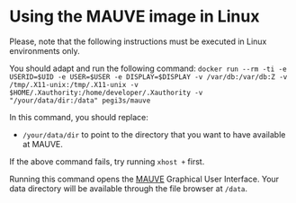 # Using the MAUVE image in Linux
Please, note that the following instructions must be executed in Linux environments only.

You should adapt and run the following command: `docker run --rm -ti -e USERID=$UID -e USER=$USER -e DISPLAY=$DISPLAY -v /var/db:/var/db:Z -v /tmp/.X11-unix:/tmp/.X11-unix -v $HOME/.Xauthority:/home/developer/.Xauthority -v "/your/data/dir:/data" pegi3s/mauve`

In this command, you should replace:
- `/your/data/dir` to point to the directory that you want to have available at MAUVE.

If the above command fails, try running `xhost +` first. 

Running this command opens the [MAUVE](http://darlinglab.org/mauve/mauve.html) Graphical User Interface. Your data directory will be available through the file browser at `/data`.
